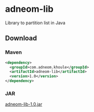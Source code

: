 # adneom-lib

Library to  partition list in Java

## Download

### Maven

```xml
<dependency>
  <groupId>com.adneom.khoule</groupId>
  <artifactId>adneom-lib</artifactId>
  <version>1.0</version>
</dependency>
```

### JAR

[adneom-lib-1.0.jar](adneom-lib-1.0.jar)
